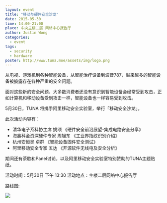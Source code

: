 ```yaml
---
layout: event
title: "移动与硬件安全沙龙"
date: 2015-05-30
time: 14:00-21:00
place: 中央主楼二层 网络中心报告厅
author: Justin Wong
categories:
  - event
tags:
  - security
  - hardware
poster: http://www.tuna.moe/assets/img/logo.png
---
```


从电视、游戏机到各种智能设备，从智能治疗设备到波音787，越来越多的智能设备被披露存在各种严重的安全问题。

面对这些新的安全问题，大多数消费者还没有意识到智能设备会经常受到攻击，正如计算机和移动设备受到攻击一样，智能设备也一样容易受到攻击。

5月30日，TUNA 将携手阿里移动安全实验室，举行「移动安全沙龙」。

此次活动内容有：

- 清华电子系科协主席  姚颂 《硬件安全前沿展望-集成电路安全分享》
- 海鑫科金资深硬件专家  周旭东 《工业界指纹识别介绍》
- 杭州安恒吴 卓群  《智能设备固件安全测试》
- 阿里移动安全专家 五达 《开源软件无线电及安全分析》

期间还有茶歇和Panel讨论，以及阿里移动安全实验室特别赞助的TUNA主题贴纸。

活动时间：5月30日 下午 13:30
活动地点：主楼二层网络中心报告厅

路线图:

![](http://lt-file.b0.upaiyun.com/files/2014/09/sfd2014-map.jpg)
